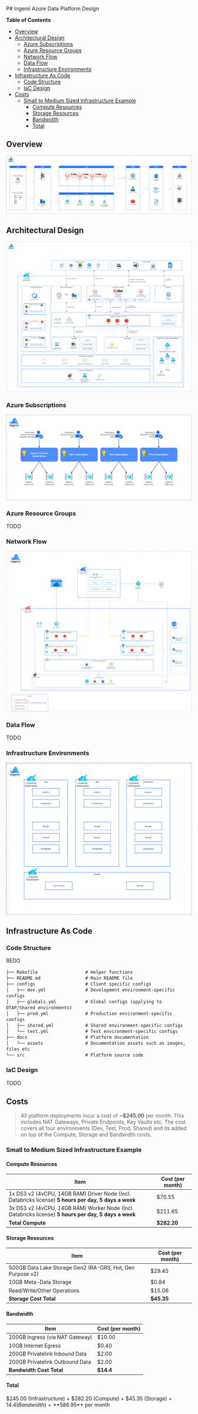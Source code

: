 P# Ingenii Azure Data Platform Design <!-- omit in toc -->

**Table of Contents**

- [Overview](#overview)
- [Architectural Design](#architectural-design)
  - [Azure Subscriptions](#azure-subscriptions)
  - [Azure Resource Groups](#azure-resource-groups)
  - [Network Flow](#network-flow)
  - [Data Flow](#data-flow)
  - [Infrastructure Environments](#infrastructure-environments)
- [Infrastructure As Code](#infrastructure-as-code)
  - [Code Structure](#code-structure)
  - [IaC Design](#iac-design)
- [Costs](#costs)
  - [Small to Medium Sized Infrastructure Example](#small-to-medium-sized-infrastructure-example)
    - [Compute Resources](#compute-resources)
    - [Storage Resources](#storage-resources)
    - [Bandwidth](#bandwidth)
    - [Total](#total)

## Overview

![Platform Overview](./assets/adp_design_overview.png)

## Architectural Design

![Platform High Level Architecture](./assets/adp_design_architecture.png)

### Azure Subscriptions

![Azure Subscriptions](./assets/adp_design_subscriptions.png)

### Azure Resource Groups

TODO

### Network Flow

![](./assets/adp_design_network_flow.png)

### Data Flow

TODO

### Infrastructure Environments

![](./assets/adp_design_deployment_environments.png)

## Infrastructure As Code

### Code Structure

REDO

```shell
├── Makefile                  # Helper functions
├── README.md                 # Main README file
├── configs                   # Client specific configs
│   ├── dev.yml               # Development environment-specific configs
│   ├── globals.yml           # Global configs (applying to DTAP/Shared environments)
│   ├── prod.yml              # Production environment-specific configs
│   ├── shared.yml            # Shared environment-specific configs
│   └── test.yml              # Test environment-specific configs
├── docs                      # Platform documentation
│   └── assets                # Documentation assets such as images, files etc
└── src                       # Platform source code
```

### IaC Design

TODO

## Costs

> All platform deployments incur a cost of **~$245.00** per month. This includes NAT Gateways, Private Endpoints, Key Vaults etc.
The cost covers all four environments (Dev, Test, Prod, Shared) and its added on top of the Compute, Storage and Bandwidth costs.

### Small to Medium Sized Infrastructure Example

#### Compute Resources

| Item                                                                                                  | Cost (per month) |
| ----------------------------------------------------------------------------------------------------- | ---------------- |
| 1x DS3 v2 (4vCPU, 14GB RAM) Driver Node (Incl. Databricks license) **5 hours per day, 5 days a week** | $70.55           |
| 3x DS3 v2 (4vCPU, 14GB RAM) Worker Node (Incl. Databricks license) **5 hours per day, 5 days a week** | $211.65          |
| **Total Compute**                                                                                     | **$282.20**      |


#### Storage Resources

| Item                                                       | Cost (per month) |
| ---------------------------------------------------------- | ---------------- |
| 500GB Data Lake Storage Gen2 (RA-GRS, Hot, Gen Purpose v2) | $29.45           |
| 10GB Meta-Data Storage                                     | $0.84            |
| Read/Write/Other Operations                                | $15.06           |
| **Storage Cost Total**                                     | **$45.35**       |

#### Bandwidth

| Item                            | Cost (per month) |
| ------------------------------- | ---------------- |
| 200GB Ingress (via NAT Gateway) | $10.00           |
| 10GB Internet Egress            | $0.40            |
| 200GB Privatelink Inbound Data  | $2.00            |
| 200GB Privatelink Outbound Data | $2.00            |
| **Bandwidth Cost Total**        | **$14.4**        |

#### Total

$245.00 (Infrastructure) + $282.20 (Compute) + $45.35 (Storage) + $14.4 (Bandwidth) = **$586.95** per month